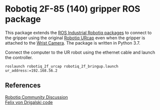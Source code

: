 # Robotiq 2F-85 (140) gripper ROS package

This package extends the [ROS Industrial Robotiq packages](https://github.com/ros-industrial/robotiq) to connect to the gripper using the original [Robotiq URcap](https://robotiq.com/products/2f85-140-adaptive-robot-gripper) even when the gripper is attached to the [Wrist Camera](https://robotiq.com/products/wrist-camera). The package is written in Python 3.7.

Connect the computer to the UR robot using the ethernet cable and launch the controller.

```
roslaunch robotiq_2f_urcap robotiq_2f_bringup.launch ur_address:=192.168.56.2
```
## References

[Robotiq Community Discussion](https://dof.robotiq.com/discussion/1962/programming-options-ur16e-2f-85)  
[Felix von Drigalski code](https://gist.github.com/felixvd/d538cad3150e9cac28dae0a3132701cf)
